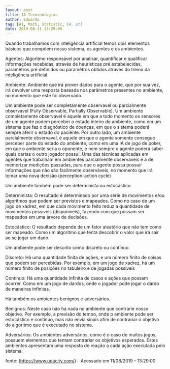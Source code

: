 ```yaml
---
layout: post
title: IA Terminologias
author: Eduardo
tag: [AI, Math, Statistic, C#, pt]
date: 2019-08-11 13:29:00
---
```


Quando trabalhamos com inteligência artificial temos dois elementos básicos que compõem nosso sistema, os agentes e os ambientes.

Agentes:
Algoritmo responsável por analisar, quantificar e qualificar informações recebidas, através de heuristicas pré estabelecidas, paramêtros pré definidos ou paramêtros obtidos através do treino da inteligência artificial.

Ambiente:
Ambiente que irá prover dados para o agente, que por sua vez, irá devolver uma resposta baseada nos parâmetros presentes no ambiente, no momento que este foi observado.

Um ambiente pode ser completamente observavel ou parcialmente observavel (Fully Observable, Partially Observable). Um ambiente completamente observavel é aquele em que a todo momento os sensores de um agente podem perceber o estado inteiro do ambiente, como em um sistema que faz o diagnóstico de doenças, em que o sistema poderá sempre aferir o estado do paciênte. Por outro lado, um ambiente parcialmente observavel, é aquele em que o agente somente consegue perceber parte do estado do ambiente, como em uma IA de jogo de poker, em que o ambiente seria o oponente, e nem sempre o agente poderá saber quais cartas o outro jogador possui. Uma das técnicas aplicadas em agentes que trabalham em ambientes parcialmente observaveis é a de memorizar medições passadas, para que o agente possa possuir informações que não são facilmente observáveis, no momento que irá tomar uma nova decisão (perception-action cycle)

Um ambiente também pode ser determinista ou estocástico.

Determinista: O resultado é determinado por uma série de movimentos e/ou algoritmos que podem ser previstos e mapeados. Como no caso de um jogo de xadrez, em que cada movimento feito reduz a quantidade de movimentos possiveis (disponiveis), fazendo com que possam ser mapeados em uma árvore de decisões.

Estocástico: O resultado depende de um fator aleatório que não tem como ser mapeado. Como um algoritmo que tenta descobrir o valor que irá sair ao se jogar um dado.

Um ambiente pode ser descrito como discreto ou contínuo.

Discreto: Há uma quantidade finita de ações, e um número finíto de coisas que podem ser percebidas. Por exemplo, em um jogo de xadrez, há um número finito de posições no tabuleiro e de jogadas possiveis

Contínuo: Há uma quantidade infinita de casos e ações que possam ocorrer. Como em um jogo de dardos, onde o jogador pode jogar o dardo de maneiras infinitas.

Há também os ambientes benignos e adversários.

Benignos: Neste caso não há nada no ambiente que contrarie nosso objetivo. Por exemplo, a previsão do tempo, onde p ambiente pode ser estocástico e contínuo, mas não envia sinais afim de contrariar o objetivo do algoritmo que é executado no sistema.

Adversários: Os ambientes adversários, como é o caso de muitos jogos, possuem elementos que tentam contrariar os objetivos esperados. Estes ambientes apresentam uma resposta de reação a cada ação executada pelo sistema.

fonte: (https://www.udacity.com/) - Acessado em 11/08/2019 - 13:29:00
